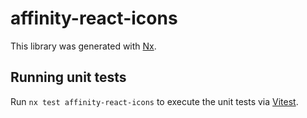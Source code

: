 # affinity-react-icons

This library was generated with [Nx](https://nx.dev).

## Running unit tests

Run `nx test affinity-react-icons` to execute the unit tests via [Vitest](https://vitest.dev/).
